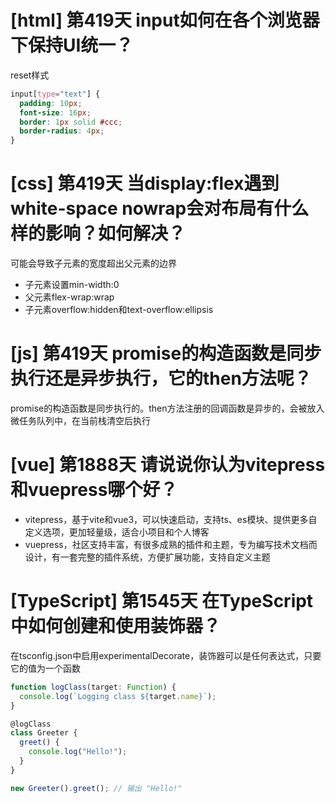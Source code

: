 # [html] 第419天 input如何在各个浏览器下保持UI统一？

reset样式

```css
input[type="text"] {
  padding: 10px;
  font-size: 16px;
  border: 1px solid #ccc;
  border-radius: 4px;
}
```

# [css] 第419天 当display:flex遇到white-space nowrap会对布局有什么样的影响？如何解决？

可能会导致子元素的宽度超出父元素的边界
- 子元素设置min-width:0
- 父元素flex-wrap:wrap
- 子元素overflow:hidden和text-overflow:ellipsis

# [js] 第419天 promise的构造函数是同步执行还是异步执行，它的then方法呢？

promise的构造函数是同步执行的。then方法注册的回调函数是异步的，会被放入微任务队列中，在当前栈清空后执行

# [vue] 第1888天 请说说你认为vitepress和vuepress哪个好？

- vitepress，基于vite和vue3，可以快速启动，支持ts、es模块、提供更多自定义选项，更加轻量级，适合小项目和个人博客
- vuepress，社区支持丰富，有很多成熟的插件和主题，专为编写技术文档而设计，有一套完整的插件系统，方便扩展功能，支持自定义主题

# [TypeScript] 第1545天 在TypeScript中如何创建和使用装饰器？

在tsconfig.json中启用experimentalDecorate，装饰器可以是任何表达式，只要它的值为一个函数

```typescript
function logClass(target: Function) {
  console.log(`Logging class ${target.name}`);
}

@logClass
class Greeter {
  greet() {
    console.log("Hello!");
  }
}

new Greeter().greet(); // 输出 "Hello!"

```
